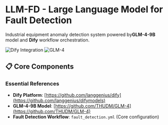 # LLM-FD - Large Language Model for Fault Detection

Industrial equipment anomaly detection system powered by ​**GLM-4-9B**​ model and ​**Dify**​ workflow orchestration.

![Dify Integration](https://img.shields.io/badge/Dify-1.0%2B-blue)
![GLM-4](https://img.shields.io/badge/GLM--4-9B-orange)

## 📋 Core Components

### Essential References
- ​**Dify Platform**: [https://github.com/langgenius/dify](https://github.com/langgenius/difymodels)
- ​**GLM-4-9B Model**: [https://github.com/THUDM/GLM-4](https://github.com/THUDM/GLM-4)
- ​**Fault Detection Workflow**: `fault_detection.yml` (Core configuration)
